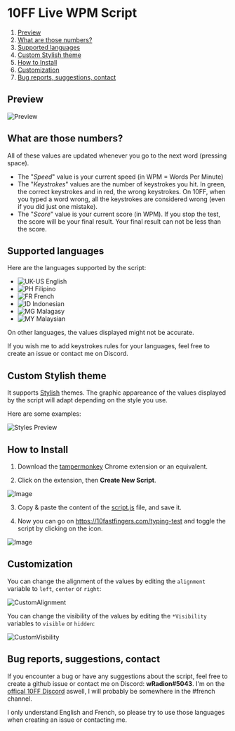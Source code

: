 # 10FF Live WPM Script

1. [Preview](#preview)
2. [What are those numbers?](#what-are-those-numbers)
3. [Supported languages](#supported-languages)
4. [Custom Stylish theme](#custom-stylish-theme)
5. [How to Install](#how-to-install)
6. [Customization](#customization)
7. [Bug reports, suggestions, contact](#bug-reports-suggestions-contact)

## Preview

![Preview](https://github.com/wRadion/10ff_LiveWPMScript/blob/master/README/preview.png)

## What are those numbers?

All of these values are updated whenever you go to the next word (pressing space).

- The "_Speed_" value is your current speed (in WPM = Words Per Minute)
- The "_Keystrokes_" values are the number of keystrokes you hit. In green, the correct keystrokes and in red, the wrong keystrokes. On 10FF, when you typed a word wrong, all the keystrokes are considered wrong (even if you did just one mistake).
- The "_Score_" value is your current score (in WPM). If you stop the test, the score will be your final result. Your final result can not be less than the score.

## Supported languages

Here are the languages supported by the script:
- ![UK-US](https://github.com/wRadion/10ff_LiveWPMScript/blob/master/README/flags/uk-us.png) English
- ![PH](https://github.com/wRadion/10ff_LiveWPMScript/blob/master/README/flags/ph.png) Filipino
- ![FR](https://github.com/wRadion/10ff_LiveWPMScript/blob/master/README/flags/fr.png) French
- ![ID](https://github.com/wRadion/10ff_LiveWPMScript/blob/master/README/flags/id.png) Indonesian
- ![MG](https://github.com/wRadion/10ff_LiveWPMScript/blob/master/README/flags/mg.png) Malagasy
- ![MY](https://github.com/wRadion/10ff_LiveWPMScript/blob/master/README/flags/my.png) Malaysian

On other languages, the values displayed might not be accurate.

If you wish me to add keystrokes rules for your languages, feel free to create an issue or contact me on Discord.

## Custom Stylish theme

It supports [Stylish](https://chrome.google.com/webstore/detail/stylish-custom-themes-for/fjnbnpbmkenffdnngjfgmeleoegfcffe?hl=en) themes. The graphic appareance of the values displayed by the script will adapt depending on the style you use.

Here are some examples:

![Styles Preview](https://github.com/wRadion/10ff_LiveWPMScript/blob/master/README/preview_styles.png)


## How to Install

1. Download the [tampermonkey](https://chrome.google.com/webstore/detail/tampermonkey/dhdgffkkebhmkfjojejmpbldmpobfkfo?hl=en) Chrome extension or an equivalent.

2. Click on the extension, then **Create New Script**.

![Image](https://github.com/wRadion/10ff_LiveWPMScript/blob/master/README/1.png)

3. Copy & paste the content of the [script.js](https://github.com/wRadion/10ff_LiveWPMScript/blob/master/script.js) file, and save it.

4. Now you can go on https://10fastfingers.com/typing-test and toggle the script by clicking on the icon.

![Image](https://github.com/wRadion/10ff_LiveWPMScript/blob/master/README/2.png)

## Customization

You can change the alignment of the values by editing the `alignment` variable to `left`, `center` or `right`:

![CustomAlignment](https://github.com/wRadion/10ff_LiveWPMScript/blob/master/README/custom_align.png)

You can change the visibility of the values by editing the `*Visibility` variables to `visible` or `hidden`:

![CustomVisbility](https://github.com/wRadion/10ff_LiveWPMScript/blob/master/README/custom_visibility.png)

## Bug reports, suggestions, contact

If you encounter a bug or have any suggestions about the script, feel free to create a github issue or contact me on Discord: **wRadion#5043**. I'm on the [offical 10FF Discord](https://discord.gg/4KypVEM) aswell, I will probably be somewhere in the #french channel.

I only understand English and French, so please try to use those languages when creating an issue or contacting me.
